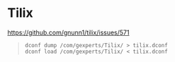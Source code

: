 Tilix
=====

https://github.com/gnunn1/tilix/issues/571

> ```
> dconf dump /com/gexperts/Tilix/ > tilix.dconf
> dconf load /com/gexperts/Tilix/ < tilix.dconf
> ```
